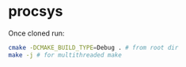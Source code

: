 # procsys

Once cloned run:
```bash
cmake -DCMAKE_BUILD_TYPE=Debug . # from root dir
make -j # for multithreaded make
```

